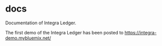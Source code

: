 # docs
Documentation of Integra Ledger.

The first demo of the Integra Ledger has been posted to https://integra-demo.mybluemix.net/
